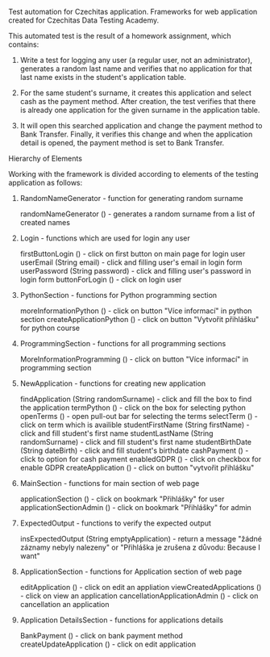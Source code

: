 Test automation for Czechitas application.
Frameworks for web application created for Czechitas Data Testing Academy.

This automated test is the result of a homework assignment, which contains:

1. Write a test for logging any user (a regular user, not an administrator),
   generates a random last name and verifies that no application for that last name exists in the student's application table.

2. For the same student's surname, it creates this application and select cash as the payment method.
   After creation, the test verifies that there is already one application for the given surname in the application table.

3. It will open this searched application and change the payment method to Bank Transfer.
   Finally, it verifies this change and when the application detail is opened, the payment method is set to Bank Transfer.


Hierarchy of Elements

Working with the framework is divided according to elements of the testing application as follows:

1. RandomNameGenerator - function for generating random surname

   randomNameGenerator () - generates a random surname from a list of created names

2. Login - functions which are used for login any user

   firstButtonLogin () - click on first button on main page for login user
   userEmail (String email) - click and filling user's email in login form
   userPassword (String password) - click and filling user's password in login form
   buttonForLogin () - click on login user

3. PythonSection - functions for Python programming section

   moreInformationPython () - click on button "Více informací" in python section
   createApplicationPython () - click on button "Vytvořit přihlášku" for python course

4. ProgrammingSection - functions for all programming sections

   MoreInformationProgramming () - click on button "Více informací" in programming section

5. NewApplication - functions for creating new application

   findApplication (String randomSurname) -  click and fill the box to find the application
   termPython () - click on the box for selecting python
   openTerms () - open pull-out bar for selecting the terms
   selectTerm () - click on term which is availible
   studentFirstName (String firstName) - click and fill student's first name
   studentLastName (String randomSurname) - click and fill student's first name
   studentBirthDate (String dateBirth) - click and fill student's birthdate
   cashPayment () - click to option for cash payment
   enabledGDPR () - click on checkbox for enable GDPR
   createApplication () - click on button "vytvořit přihlášku"

6. MainSection - functions for main section of web page

   applicationSection () - click on bookmark "Přihlášky" for user
   applicationSectionAdmin () - click on bookmark "Přihlášky" for admin

7. ExpectedOutput - functions to verify the expected output

   insExpectedOutput (String emptyApplication) - return a message "žádné záznamy nebyly nalezeny" or "Přihláška je zrušena z důvodu: Because I want"

8. ApplicationSection - functions for Application section of web page

   editApplication () - click on edit an appliation
   viewCreatedApplications () - click on view an application
   cancellationApplicationAdmin () - click on cancellation an application

9. Application DetailsSection - functions for applications details

   BankPayment () - click on bank payment method
   createUpdateApplication () - click on edit application
   
    
   
   
   
   

   

   
   
   
   


